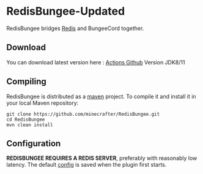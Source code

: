 # RedisBungee-Updated

RedisBungee bridges [Redis](http://redis.io) and BungeeCord together.

## Download

You can download latest version here : [Actions Github](https://github.com/systeme-cardinal/RedisBungee-Updated/actions) Version JDK8/11

## Compiling

RedisBungee is distributed as a [maven](http://maven.apache.org) project. To compile it and install it in your local Maven repository:

    git clone https://github.com/minecrafter/RedisBungee.git
    cd RedisBungee
    mvn clean install

## Configuration

**REDISBUNGEE REQUIRES A REDIS SERVER**, preferably with reasonably low latency. The default [config](https://github.com/minecrafter/RedisBungee/blob/master/src/main/resources/example_config.yml) is saved when the plugin first starts.
